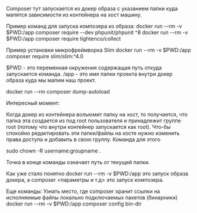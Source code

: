 Composer тут запускается из докер образа с указанием папки куда мапятся зависимости из контейнера на хост машину.

Пример команд для запуска композера из образа:
docker run --rm -v $PWD:/app composer require --dev phpunit/phpunit ^8
docker run --rm -v $PWD:/app composer require tightenco/collect

Пример установки микрофреймворка Slim docker run --rm -v $PWD:/app composer require slim/slim:^4.0

$PWD - это переменная окружения содержащая путь откуда запускается команда. /app - это имя папки проекта внутри докер образа куда мы мапим наш проект.

docker run --rm composer dump-autoload

Интересный момент:

Когда докер из контейнера вольюмит папку на хост, то получается, что папка эта создается из под root пользователя и принадлежит группе root (потому что внутри контейнер запускается как root). Что-бы спокойно редактировать эти папки/файлы на хосте нужно изменить права доступа и добавить в свою группу. Команда для этого

sudo chown -R username:groupname .

Точка в конце команды означает путь от текущей папки.

Как уже стало понятно docker run --rm -v $PWD:/app это запуск образа докера, а composer <параметры и т.д> это запуск композера.

Еще команды: Узнать место, где composer хранит ссылки на исполняемые файлы локально подключаемых пакетов (бинарники) docker run --rm -v $PWD:/app composer config bin-dir